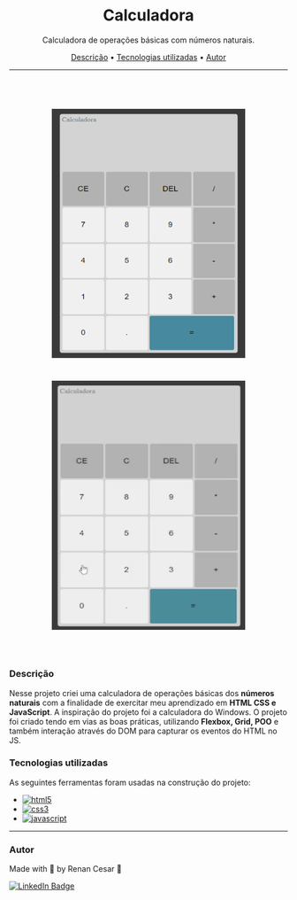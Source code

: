 <h1 align="center">Calculadora</h1>

<p align="center">Calculadora de operações básicas com números naturais.</p>

<p align="center">
 <a href="#Descrição">Descrição</a> •
 <a href="#Tecnologias">Tecnologias utilizadas</a> •
 <a href="#autor">Autor</a>
</p>

---

<br>


<h1 align="center">  
  <p align="center">
  <img width="350" height="450" src="./Assents/Calculadora.png"><br><br>
  <img width="350" height="450" src="./Assents/Calc.gif"><br><br>
</p>

</h1>

<a id="Descrição"></a>
### Descrição

Nesse projeto criei uma calculadora de operações básicas dos <b font-weigth="700">números naturais</b> com a finalidade de exercitar meu aprendizado em <b font-weigth="700">HTML CSS e JavaScript</b>. A inspiração do projeto foi a calculadora do Windows.
O projeto foi criado tendo em vias as boas práticas, utilizando <b font-weigth="700">Flexbox, Grid, POO</b> e também interação através do DOM para capturar os eventos do HTML no JS.

<a id="Tecnologias"></a>
### Tecnologias utilizadas

As seguintes ferramentas foram usadas na construção do projeto:

- [![html5](https://img.shields.io/badge/HTML5-E34F26?style=for-the-badge&logo=html5&logoColor=white)](https://developer.mozilla.org/pt-BR/docs/Web/HTML/Element)
- [![css3](https://img.shields.io/badge/CSS3-1572B6?style=for-the-badge&logo=css3&logoColor=white)](https://developer.mozilla.org/pt-BR/docs/Web/CSS)
- [![javascript](https://img.shields.io/badge/JavaScript-323330?style=for-the-badge&logo=javascript&logoColor=F7DF1E)](https://developer.mozilla.org/pt-BR/docs/Web/JavaScript)


---

### Autor

Made with 💜 by Renan Cesar 👋

[![LinkedIn Badge](https://img.shields.io/badge/-Renan_Cesar-blue?style=flat-square&logo=Linkedin&logoColor=white&link=https://www.linkedin.com/in/renan-cesar/)](https://www.linkedin.com/in/renan-cesar/)
